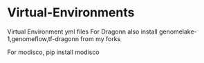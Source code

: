 # Virtual-Environments
Virtual Environment yml files
For Dragonn also install genomelake-1,genomeflow,tf-dragonn from my forks

For modisco, pip install modisco

